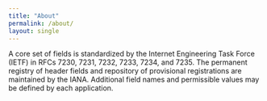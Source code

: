 ```yaml
---
title: "About"
permalink: /about/
layout: single
---
```


A core set of fields is standardized by the Internet Engineering Task Force (IETF) in RFCs 7230, 7231, 7232, 7233, 7234, and 7235. The permanent registry of header fields and repository of provisional registrations are maintained by the IANA. Additional field names and permissible values may be defined by each application.